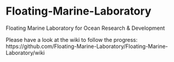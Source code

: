 # Floating-Marine-Laboratory
Floating Marine Laboratory for Ocean Research &amp; Development
<p>
Please have a look at the wiki to follow the progress: https://github.com/Floating-Marine-Laboratory/Floating-Marine-Laboratory/wiki
